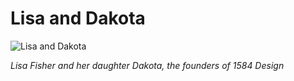 # Lisa and Dakota

![Lisa and Dakota](https://images.leadconnectorhq.com/image/f_webp/q_80/r_1200/u_https://assets.cdn.filesafe.space/zTjqcEq3Ndj90wvhfc47/media/6794104dc21e372b39b376d3.jpeg)

*Lisa Fisher and her daughter Dakota, the founders of 1584 Design*

